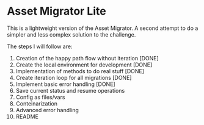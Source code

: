 # Asset Migrator Lite

This is a lightweight version of the Asset Migrator. A second attempt to do a simpler and less complex solution to the challenge.

The steps I will follow are:

1. Creation of the happy path flow without iteration [DONE]
1. Create the local environment for development [DONE]
1. Implementation of methods to do real stuff [DONE]
1. Create iteration loop for all migrations [DONE]
1. Implement basic error handling [DONE]
1. Save current status and resume operations
1. Config as files/vars
1. Conteinarization
1. Advanced error handling
1. README

